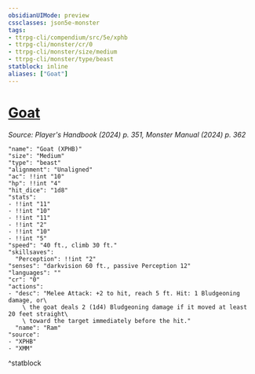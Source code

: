```yaml
---
obsidianUIMode: preview
cssclasses: json5e-monster
tags:
- ttrpg-cli/compendium/src/5e/xphb
- ttrpg-cli/monster/cr/0
- ttrpg-cli/monster/size/medium
- ttrpg-cli/monster/type/beast
statblock: inline
aliases: ["Goat"]
---
```

# [Goat](3-Mechanics\CLI\bestiary\beast/goat-xphb.md)
*Source: Player's Handbook (2024) p. 351, Monster Manual (2024) p. 362*  

```statblock
"name": "Goat (XPHB)"
"size": "Medium"
"type": "beast"
"alignment": "Unaligned"
"ac": !!int "10"
"hp": !!int "4"
"hit_dice": "1d8"
"stats":
- !!int "11"
- !!int "10"
- !!int "11"
- !!int "2"
- !!int "10"
- !!int "5"
"speed": "40 ft., climb 30 ft."
"skillsaves":
  "Perception": !!int "2"
"senses": "darkvision 60 ft., passive Perception 12"
"languages": ""
"cr": "0"
"actions":
- "desc": "Melee Attack: +2 to hit, reach 5 ft. Hit: 1 Bludgeoning damage, or\
    \ the goat deals 2 (1d4) Bludgeoning damage if it moved at least 20 feet straight\
    \ toward the target immediately before the hit."
  "name": "Ram"
"source":
- "XPHB"
- "XMM"
```
^statblock
